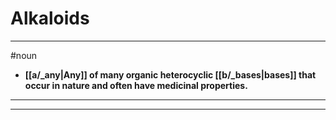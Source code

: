 # Alkaloids
---
#noun
- **[[a/_any|Any]] of many organic heterocyclic [[b/_bases|bases]] that occur in nature and often have medicinal properties.**
---
---
